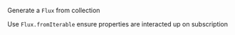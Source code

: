 Generate a `Flux` from collection
   
<div class="hint">
  Use <code>Flux.fromIterable</code>
  ensure properties are interacted up on subscription
</div>